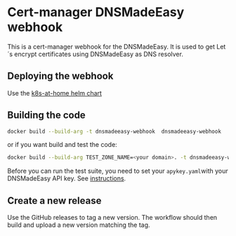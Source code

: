 # Cert-manager DNSMadeEasy webhook

This is a cert-manager webhook for the DNSMadeEasy. It is used to get Let´s encrypt certificates using DNSMadeEasy as DNS resolver.

## Deploying the webhook

Use the [k8s-at-home helm chart](https://github.com/k8s-at-home/charts/tree/master/charts/dnsmadeeasy-webhook )

## Building the code

```bash
docker build --build-arg -t dnsmadeeasy-webhook  dnsmadeeasy-webhook 
```

or if you want build and test the code:

```bash
docker build --build-arg TEST_ZONE_NAME=<your domain>. -t dnsmadeeasy-webhook dnsmadeeasy-webhook 
```

Before you can run the test suite, you need to set your `apykey.yaml`with your DNSMadeEasy API key. See [instructions](testdata/dnsmadeeasy/README.md).

## Create a new release

Use the GitHub releases to tag a new version. The workflow should then build and upload a new version matching the tag.
